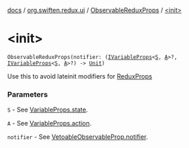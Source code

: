 [docs](../../index.md) / [org.swiften.redux.ui](../index.md) / [ObservableReduxProps](index.md) / [&lt;init&gt;](./-init-.md)

# &lt;init&gt;

`ObservableReduxProps(notifier: (`[`IVariableProps`](../-i-variable-props/index.md)`<`[`S`](index.md#S)`, `[`A`](index.md#A)`>?, `[`IVariableProps`](../-i-variable-props/index.md)`<`[`S`](index.md#S)`, `[`A`](index.md#A)`>?) -> `[`Unit`](https://kotlinlang.org/api/latest/jvm/stdlib/kotlin/-unit/index.html)`)`

Use this to avoid lateinit modifiers for [ReduxProps](../-redux-props/index.md)

### Parameters

`S` - See [VariableProps.state](../-variable-props/state.md).

`A` - See [VariableProps.action](../-variable-props/action.md).

`notifier` - See [VetoableObservableProp.notifier](../-vetoable-observable-prop/notifier.md).